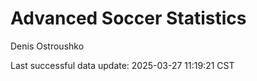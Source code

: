 # Advanced Soccer Statistics
Denis Ostroushko

<!-- gfm -->

Last successful data update: 2025-03-27 11:19:21 CST
